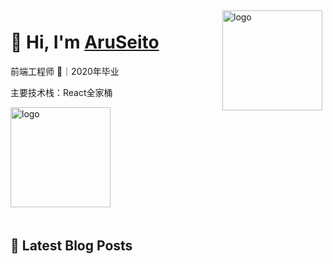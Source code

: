 <img src="https://github-readme-stats.vercel.app/api?username=AruSeito&show_icons=true" alt="logo" height="160" align="right" style="margin: 5px; margin-bottom: 20px;" />

# 👋 Hi, I'm [AruSeito](https://aruseito.github.io/)

前端工程师 🤖｜2020年毕业

主要技术栈：React全家桶

<img src="https://github-profile-trophy.vercel.app/?username=AruSeito&theme=flat&column=7" alt="logo" height="160" align="center" style="margin: auto; margin-bottom: 20px;" />


## 📕 Latest Blog Posts

<!-- BLOG-POST-LIST:START -->
<!-- BLOG-POST-LIST:END -->





